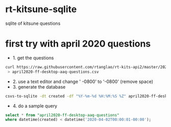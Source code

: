 # rt-kitsune-sqlite
sqlite of kitsune questions

# first try with april 2020 questions

* 1\. get the questions

```bash
curl https://raw.githubusercontent.com/rtanglao/rt-kits-api2/master/2020BYMONTH/sorted-all-desktop-en-us-2020-04-01-2020-04-30-firefox-creator-answers-desktop-all-locales.csv\
 > april2020-ff-desktop-aaq-questions.csv
```

* 2\. use a text editor and change ' -0800' to '-0800' (remove space)
* 3\. generate the database
```bash
csvs-to-sqlite -dt created -df "%Y-%m-%d %H:%M:%S %Z" april2020-ff-desktop-aaq-questions.csv april2020-ff-desktop-aaq-questions.db
```
* 4\. do a sample query

```sql
select * from "april2020-ff-desktop-aaq-questions" 
where datetime(created) < datetime('2020-04-02T00:00:01-00:00');

```

